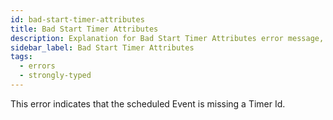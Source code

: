 ```yaml
---
id: bad-start-timer-attributes
title: Bad Start Timer Attributes
description: Explanation for Bad Start Timer Attributes error message, and how to fix it.
sidebar_label: Bad Start Timer Attributes
tags:
  - errors
  - strongly-typed
---
```


This error indicates that the scheduled Event is missing a Timer Id.
